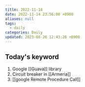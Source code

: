 ```yaml
---
title: 2022-11-14
date: 2022-11-14 23:56:00 +0900
aliases: null
tags:
  - daily
categories: Daily
updated: 2023-08-26 12:43:26 +0900
---
```


## Today's keyword

1. Google [[Guava]] library
2. Circuit breaker in [[Armeria]]
3. [[google Remote Procedure Call]]
